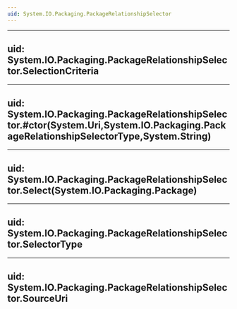 ```yaml
---
uid: System.IO.Packaging.PackageRelationshipSelector
---
```


---
uid: System.IO.Packaging.PackageRelationshipSelector.SelectionCriteria
---

---
uid: System.IO.Packaging.PackageRelationshipSelector.#ctor(System.Uri,System.IO.Packaging.PackageRelationshipSelectorType,System.String)
---

---
uid: System.IO.Packaging.PackageRelationshipSelector.Select(System.IO.Packaging.Package)
---

---
uid: System.IO.Packaging.PackageRelationshipSelector.SelectorType
---

---
uid: System.IO.Packaging.PackageRelationshipSelector.SourceUri
---
